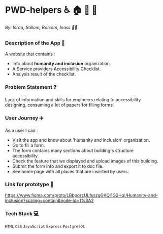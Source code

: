 # PWD-helpers :wheelchair: :house: :office: :construction:

###### By:  Israa, Sallam, Balsam, Inass   :two_women_holding_hands::two_women_holding_hands:

### Description of the App :pencil:

A website that contains :
* Info about __humanity and inclusion__ organization.
* A Service providers Accessibility Checklist.
* Analysis result of the checklist.

### Problem Statement :question:

Lack of information and skills for engineers relating to accessibility designing, consuming a lot of papers for filling forms.
### User Journey :airplane:

As a user I can :
*  Visit the app and know about 'humanity and inclusion' organization.
* Go to fill a form.
* The form contains many sections about building's structure accessibility.
* Check the feature that we displayed and upload images of this building.
* Submit the form info and export it to doc file.
* See home page with all places that are inserted by users.


### Link for prototype :link:

https://www.figma.com/proto/LBbporzULfsszgGKQl1G2HqI/Humanity-and-inclusion?scaling=contain&node-id=1%3A2

### Tech Stack :computer:

`HTML` `CSS` `JavaScript` `Express` `PostgreSQL`
